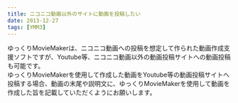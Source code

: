 ```yaml
---
title: ニコニコ動画以外のサイトに動画を投稿したい
date: 2013-12-27
tags: [YMM3]
---
```

ゆっくりMovieMakerは、ニコニコ動画への投稿を想定して作られた動画作成支援ソフトですが、Youtube等、ニコニコ動画以外の動画投稿サイトへの動画投稿も可能です。  
ゆっくりMovieMakerを使用して作成した動画をYoutube等の動画投稿サイトへ投稿する場合、動画の末尾や説明文に、ゆっくりMovieMakerを使用して動画を作成した旨を記載していただくようにお願いします。